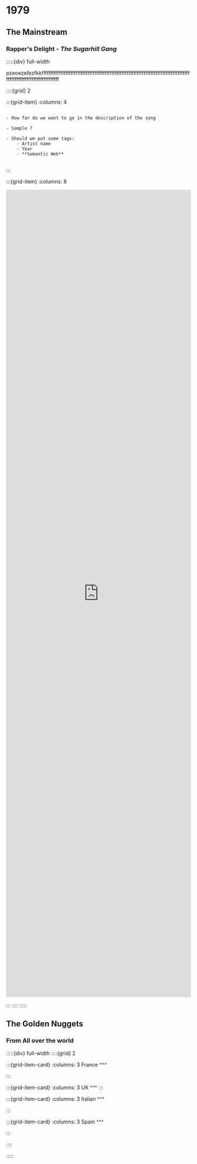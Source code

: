 # 1979

## The Mainstream

### **Rapper's Delight** - *The Sugarhill Gang*

:::::{div} full-width


pzeoezefezfkkffffffffffffffffffffffffffffffffffffffffffffffffffffffffffffffffffffffffffffffffffffffffffffffffffffffffffffffffffffff

::::{grid} 2

:::{grid-item}
:columns: 4

```{note}

- How far do we want to go in the description of the song

- Sample ?

- Should we put some tags:
    - Artist name
    - Year
    - **Semantic Web**


```


:::



:::{grid-item}
:columns: 8

<div class="embedresize">
<iframe width="100%" height="56.25%" src="https://www.youtube.com/embed/rKTUAESacQM" title="YouTube video player" frameborder="0" allow="accelerometer; autoplay; clipboard-write; encrypted-media; gyroscope; picture-in-picture; web-share" allowfullscreen></iframe>
</div>

:::
::::
:::::


## The Golden Nuggets 

### From All over the world

:::::{div} full-width
::::{grid} 2

:::{grid-item-card}
:columns: 3
France
^^^

:::



:::{grid-item-card}
:columns: 3
UK
^^^
:::

:::{grid-item-card}
:columns: 3
Italian
^^^

:::

:::{grid-item-card}
:columns: 3
Spain
^^^

:::

::::

:::::
